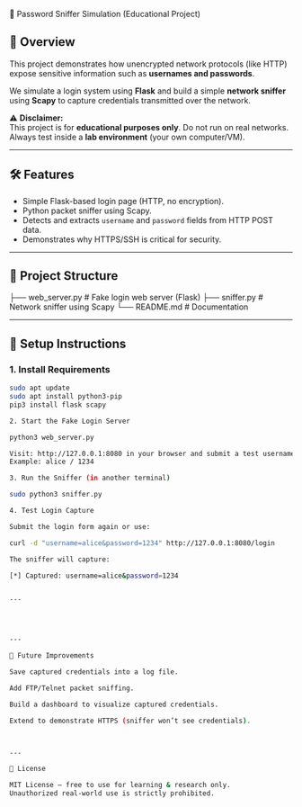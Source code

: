  🔐 Password Sniffer Simulation (Educational Project)

## 📌 Overview
This project demonstrates how unencrypted network protocols (like HTTP) expose sensitive information such as **usernames and passwords**.  

We simulate a login system using **Flask** and build a simple **network sniffer** using **Scapy** to capture credentials transmitted over the network.

⚠️ **Disclaimer:**  
This project is for **educational purposes only**. Do not run on real networks. Always test inside a **lab environment** (your own computer/VM).

---

## 🛠 Features
- Simple Flask-based login page (HTTP, no encryption).
- Python packet sniffer using Scapy.
- Detects and extracts `username` and `password` fields from HTTP POST data.
- Demonstrates why HTTPS/SSH is critical for security.

---

## 📂 Project Structure

├── web_server.py    # Fake login web server (Flask) ├── sniffer.py       # Network sniffer using Scapy └── README.md        # Documentation

---

## 🚀 Setup Instructions

### 1. Install Requirements
```bash
sudo apt update
sudo apt install python3-pip
pip3 install flask scapy

2. Start the Fake Login Server

python3 web_server.py

Visit: http://127.0.0.1:8080 in your browser and submit a test username & password.
Example: alice / 1234

3. Run the Sniffer (in another terminal)

sudo python3 sniffer.py

4. Test Login Capture

Submit the login form again or use:

curl -d "username=alice&password=1234" http://127.0.0.1:8080/login

The sniffer will capture:

[*] Captured: username=alice&password=1234


---




---

🔮 Future Improvements

Save captured credentials into a log file.

Add FTP/Telnet packet sniffing.

Build a dashboard to visualize captured credentials.

Extend to demonstrate HTTPS (sniffer won’t see credentials).



---

📜 License

MIT License – free to use for learning & research only.
Unauthorized real-world use is strictly prohibited.
